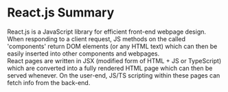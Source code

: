 # React.js Summary  
  
React.js is a JavaScript library for efficient front-end webpage design. When responding to a client request, JS methods on the  called 'components' return DOM elements (or any HTML text) which can then be easily inserted into other components and webpages.  
React pages are written in JSX (modified form of HTML + JS or TypeScript) which are converted into a fully rendered HTML page which can then be served whenever. On the user-end, JS/TS scripting within these pages can fetch info from the back-end.